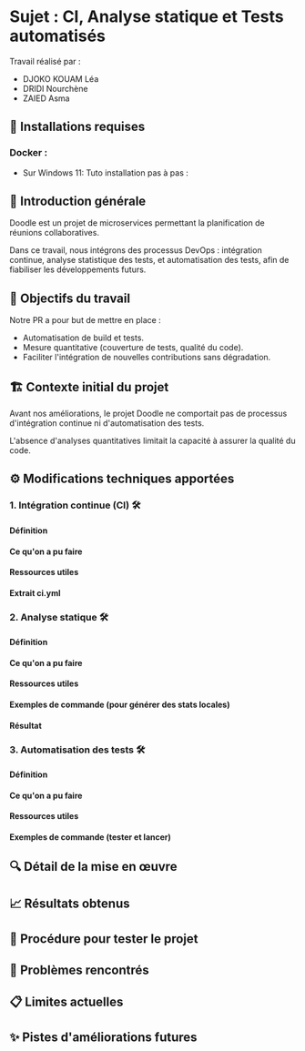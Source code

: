 #  Sujet : CI, Analyse statique et Tests automatisés 

Travail réalisé par :
* DJOKO KOUAM Léa 
* DRIDI Nourchène
* ZAIED Asma


## 🚨 Installations requises 
### Docker : 
- Sur Windows 11: Tuto installation pas à pas :  [](https://www.ionos.fr/digitalguide/serveur/configuration/docker-sur-windows-11/)

## 📖 Introduction générale
Doodle est un projet de microservices permettant la planification de réunions collaboratives.

Dans ce travail, nous intégrons des processus DevOps : intégration continue, analyse statistique des tests, et automatisation des tests, afin de fiabiliser les développements futurs.


## 🎯 Objectifs du travail
Notre PR a pour but de mettre en place : 
- Automatisation de build et tests.
- Mesure quantitative (couverture de tests, qualité du code).
- Faciliter l'intégration de nouvelles contributions sans dégradation.


## 🏗️ Contexte initial du projet
Avant nos améliorations, le projet Doodle ne comportait pas de processus d'intégration continue ni d'automatisation des tests.

L'absence d'analyses quantitatives limitait la capacité à assurer la qualité du code.

## ⚙️ Modifications techniques apportées

### 1. Intégration continue (CI) 🛠️
#### Définition 
#### Ce qu'on a pu faire 
#### Ressources utiles 
#### Extrait ci.yml 


### 2. Analyse statique 🛠️
#### Définition 
#### Ce qu'on a pu faire 
#### Ressources utiles 
#### Exemples de commande  (pour générer des stats locales)
#### Résultat 

### 3. Automatisation des tests 🛠️
#### Définition 
#### Ce qu'on a pu faire 
#### Ressources utiles 
#### Exemples de commande  (tester et lancer)


## 🔍 Détail de la mise en œuvre

## 📈 Résultats obtenus

## 🚀 Procédure pour tester le projet

## 🛑 Problèmes rencontrés

## 📋 Limites actuelles

## ✨ Pistes d'améliorations futures
